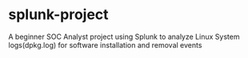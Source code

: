 # splunk-project
A beginner SOC Analyst project using Splunk to analyze Linux System logs(dpkg.log) for software installation and removal events

